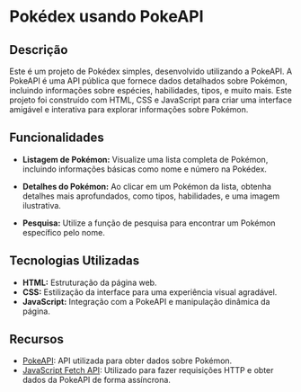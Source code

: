 # Pokédex usando PokeAPI

## Descrição

Este é um projeto de Pokédex simples, desenvolvido utilizando a PokeAPI. A PokeAPI é uma API pública que fornece dados detalhados sobre Pokémon, incluindo informações sobre espécies, habilidades, tipos, e muito mais. Este projeto foi construído com HTML, CSS e JavaScript para criar uma interface amigável e interativa para explorar informações sobre Pokémon.

## Funcionalidades

- **Listagem de Pokémon:** Visualize uma lista completa de Pokémon, incluindo informações básicas como nome e número na Pokédex.

- **Detalhes do Pokémon:** Ao clicar em um Pokémon da lista, obtenha detalhes mais aprofundados, como tipos, habilidades, e uma imagem ilustrativa.

- **Pesquisa:** Utilize a função de pesquisa para encontrar um Pokémon específico pelo nome.


## Tecnologias Utilizadas

- **HTML:** Estruturação da página web.
- **CSS:** Estilização da interface para uma experiência visual agradável.
- **JavaScript:** Integração com a PokeAPI e manipulação dinâmica da página.

## Recursos

- [PokeAPI](https://pokeapi.co/): API utilizada para obter dados sobre Pokémon.
- [JavaScript Fetch API](https://developer.mozilla.org/en-US/docs/Web/API/Fetch_API): Utilizado para fazer requisições HTTP e obter dados da PokeAPI de forma assíncrona.
